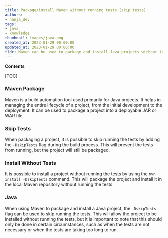 ```yaml
---
title: Package/install Maven without running tests (skip tests)
authors:
- nanja_dev
tags:
- java
- knowledge
thumbnail: images/java.png
created_at: 2023-01-29 00:00:00
updated_at: 2023-01-29 00:00:00
tldr: Maven can be used to package and install Java projects without tests by using the command `mvn install -DskipTests`.
---
```


**Contents**

[TOC]

### Maven Package
Maven is a build automation tool used primarily for Java projects. It helps in managing the entire lifecycle of a project, from the initial development to the deployment. It can be used to package a project into a deployable JAR or WAR file.

### Skip Tests
When packaging a project, it is possible to skip running the tests by adding the `-DskipTests` flag during the build process. This will prevent the tests from running, but the project will still be packaged.

### Install Without Tests
It is possible to install a project without running the tests by using the `mvn install -DskipTests` command. This will package the project and install it in the local Maven repository without running the tests.

### Java
When using Maven to package and install a Java project, the `-DskipTests` flag can be used to skip running the tests. This will allow the project to be installed without running the tests, but it is important to note that this should only be done in certain circumstances, such as when the tests are not necessary or when the tests are taking too long to run.
